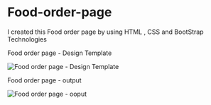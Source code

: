 # Food-order-page
I created this Food order page by using HTML , CSS and BootStrap Technologies 

Food order page - Design Template




![Food order page - Design Template](https://github.com/ra-ghava/Food-order-page/assets/146189602/ddead8d3-02b5-4a4b-b756-b4f9d0f7e12a)




Food order page - output 





![Food order page - ooput](https://github.com/ra-ghava/Food-order-page/assets/146189602/a6730a0e-d1fe-4343-9df9-291a6f545913)







